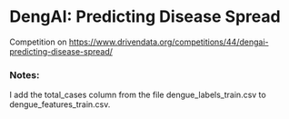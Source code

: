 # DengAI: Predicting Disease Spread
Competition on https://www.drivendata.org/competitions/44/dengai-predicting-disease-spread/

### Notes:

I add the total_cases column from the file dengue_labels_train.csv to dengue_features_train.csv. 

